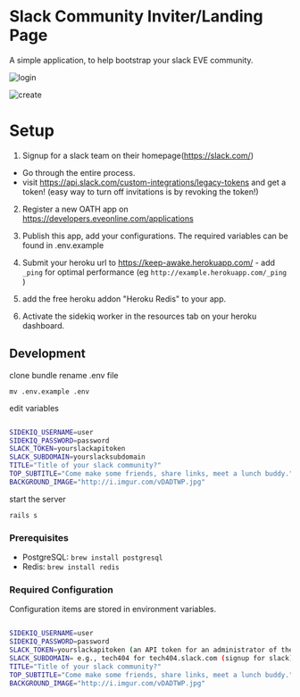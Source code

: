 # Slack Community Inviter/Landing Page

A simple application, to help bootstrap your slack EVE community.

![login](http://i.imgur.com/IFnzkqS.jpg)

![create](http://i.imgur.com/0Fq0AX3.jpg)

# Setup

1. Signup for a slack team on their homepage(https://slack.com/)
  - Go through the entire process.
  - visit https://api.slack.com/custom-integrations/legacy-tokens and get a token! (easy way to turn off invitations is by revoking the token!)
2. Register a new OATH app on https://developers.eveonline.com/applications
3. Publish this app, add your configurations. The required variables can be
   found in .env.example

4. Submit your heroku url to https://keep-awake.herokuapp.com/ - add `_ping` for optimal performance (eg `http://example.herokuapp.com/_ping` )
5. add the free heroku addon "Heroku Redis" to your app.
6. Activate the sidekiq worker in the resources tab on your heroku dashboard.

## Development

clone
bundle
rename .env file

`mv .env.example .env`

edit variables

```bash

SIDEKIQ_USERNAME=user
SIDEKIQ_PASSWORD=password
SLACK_TOKEN=yourslackapitoken
SLACK_SUBDOMAIN=yourslacksubdomain
TITLE="Title of your slack community?"
TOP_SUBTITLE="Come make some friends, share links, meet a lunch buddy."
BACKGROUND_IMAGE="http://i.imgur.com/vDADTWP.jpg"

```

start the server

`rails s`


### Prerequisites

* PostgreSQL: `brew install postgresql`
* Redis: `brew install redis`

### Required Configuration

Configuration items are stored in environment variables.

```bash

SIDEKIQ_USERNAME=user
SIDEKIQ_PASSWORD=password
SLACK_TOKEN=yourslackapitoken (an API token for an administrator of the organization from: https://api.slack.com/web)
SLACK_SUBDOMAIN= e.g., tech404 for tech404.slack.com (signup for slack)
TITLE="Title of your slack community?"
TOP_SUBTITLE="Come make some friends, share links, meet a lunch buddy."
BACKGROUND_IMAGE="http://i.imgur.com/vDADTWP.jpg"

```
